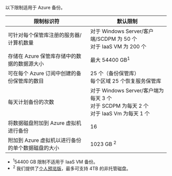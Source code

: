 
以下限制适用于 Azure 备份。

| 限制标识符 | 默认限制 |
| --- | --- |
| 可针对每个保管库注册的服务器/计算机数量 |对于 Windows Server/客户端/SCDPM 为 50 个 <br/> 对于 IaaS VM 为 200 个 |
| 存储在 Azure 保管库存储中的数据的数据源大小 |最大 54400 GB<sup>1</sup> |
| 可在每个 Azure 订阅中创建的备份保管库的数目 |25 个（备份保管库） <br/> 每个区域 25 个恢复服务保管库 |
| 每天计划备份的次数 |对于 Windows Server/客户端为每天 3 个 <br/> 对于 SCDPM 为每天 2 个 <br/> 对于 IaaS Vm 为每天 1 个 |
| 将数据磁盘附加到 Azure 虚拟机进行备份 |16 |
| 附加到 Azure 虚拟机以进行备份的单个数据磁盘的大小| 1023 GB <sup>2</sup>|

* <sup>1</sup>54400 GB 限制不适用于 IaaS VM 备份。
* <sup>2</sup> 我们提供了[个人预览版](https://gallery.technet.microsoft.com/Instant-recovery-point-and-25fe398a?redir=0)，最多可支持 4TB 的非托管磁盘。 

